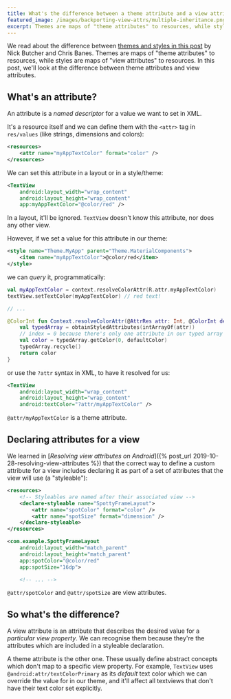 ```yaml
---
title: What's the difference between a theme attribute and a view attribute?
featured_image: /images/backporting-view-attrs/multiple-inheritance.png
excerpt: Themes are maps of "theme attributes" to resources, while styles are maps of "view attributes" to resources. In this post, we'll look at the difference between theme attributes and view attributes.
---
```


We read about the difference between [themes and styles in this post](https://medium.com/androiddevelopers/android-styling-themes-vs-styles-ebe05f917578) by Nick Butcher and Chris Banes. Themes are maps of "theme attributes" to resources, while styles are maps of "view attributes" to resources. In this post, we'll look at the difference between theme attributes and view attributes.

## What's an attribute?

An attribute is a _named descriptor_ for a value we want to set in XML.

It's a resource itself and we can define them with the `<attr>` tag in `res/values` (like strings, dimensions and colors):

```xml
<resources>
    <attr name="myAppTextColor" format="color" />
</resources>
```

We can set this attribute in a layout or in a style/theme:

```xml
<TextView
    android:layout_width="wrap_content"
    android:layout_height="wrap_content"
    app:myAppTextColor="@color/red" />
```

In a layout, it'll be ignored. `TextView` doesn't know this attribute, nor does any other view.

However, if we set a value for this attribute in our theme:

```xml
<style name="Theme.MyApp" parent="Theme.MaterialComponents">
    <item name="myAppTextColor">@color/red</item>
</style>
```

we can _query_ it, programmatically:

```kotlin
val myAppTextColor = context.resolveColorAttr(R.attr.myAppTextColor)
textView.setTextColor(myAppTextColor) // red text!

// ...

@ColorInt fun Context.resolveColorAttr(@AttrRes attr: Int, @ColorInt defaultColor: Int = 0): Int {
    val typedArray = obtainStyledAttributes(intArrayOf(attr))
    // index = 0 because there's only one attribute in our typed array
    val color = typedArray.getColor(0, defaultColor)
    typedArray.recycle()
    return color
}
```

or use the `?attr` syntax in XML, to have it resolved for us:

```xml
<TextView
    android:layout_width="wrap_content"
    android:layout_height="wrap_content"
    android:textColor="?attr/myAppTextColor" />
```

`@attr/myAppTextColor` is a theme attribute.

## Declaring attributes for a view

We learned in [_Resolving view attributes on Android_]({% post_url 2019-10-28-resolving-view-attributes %}) that the correct way to define a custom attribute for a view includes declaring it as part of a set of attributes that the view will use (a "styleable"):

```xml
<resources>
    <!-- Styleables are named after their associated view -->
    <declare-styleable name="SpottyFrameLayout">
        <attr name="spotColor" format="color" />
        <attr name="spotSize" format="dimension" />
    </declare-styleable>
</resources>
```

```xml
<com.example.SpottyFrameLayout
    android:layout_width="match_parent"
    android:layout_height="match_parent"
    app:spotColor="@color/red"
    app:spotSize="16dp">

    <!-- ... -->
```

`@attr/spotColor` and `@attr/spotSize` are view attributes.

## So what's the difference?

A view attribute is an attribute that describes the desired value for a _particular view property_. We can recognise them because they're the attributes which are included in a styleable declaration.

A theme attribute is the other one. These usually define abstract concepts which don't map to a specific view property. For example, `TextView` uses `@android:attr/textColorPrimary` as its _default_ text color which we can override the value for in our theme, and it'll affect all textviews that don't have their text color set explicitly.